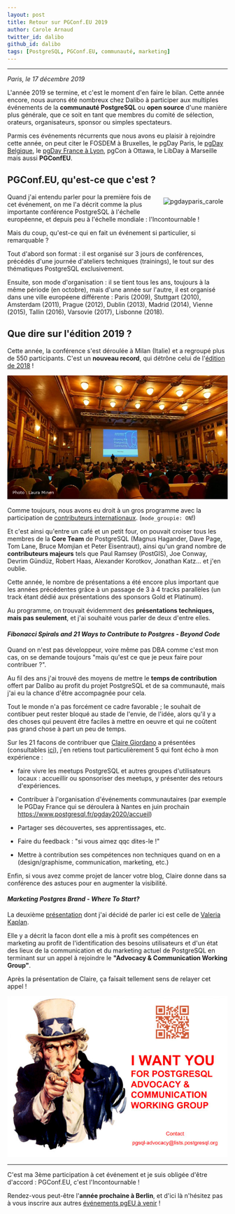 ```yaml
---
layout: post
title: Retour sur PGConf.EU 2019
author: Carole Arnaud
twitter_id: dalibo
github_id: dalibo
tags: [PostgreSQL, PGConf.EU, communauté, marketing]
---
```


---

*Paris, le 17 décembre 2019*

L'année 2019 se termine, et c'est le moment d'en faire le bilan. Cette année encore, nous aurons été nombreux chez Dalibo
à participer aux multiples événements de la **communauté PostgreSQL** ou **open source** d'une manière plus générale, que ce soit
en tant que membres du comité de sélection, orateurs, organisateurs, sponsor ou simples spectateurs. 

<!--MORE-->

Parmis ces événements récurrents que nous avons eu plaisir à rejoindre cette année, on peut citer le FOSDEM à Bruxelles, 
le pgDay Paris, le [pgDay Belgique](http://blog.dalibo.com/2019/05/22/back_from_pgday_belgium.html), le [pgDay France à Lyon](http://blog.dalibo.com/2019/06/26/retour_pgday_france.html), pgCon à Ottawa, le LibDay à Marseille mais aussi **PGConfEU**.

## PGConf.EU, qu'est-ce que c'est ?

<img src="{{ '/img/pgdayparis_carole.jpeg' | relative_url }}" alt="pgdayparis_carole" style="float: right; padding:10px;">

Quand j'ai entendu parler pour la première fois de cet événement, on me l'a décrit comme la plus importante conférence PostgreSQL à l'échelle européenne, et depuis peu à l'échelle mondiale : l'Incontournable !

Mais du coup, qu'est-ce qui en fait un événement si particulier, si remarquable ?

Tout d'abord son format : il est organisé sur 3 jours de conférences, précédés d'une journée d'ateliers techniques (trainings), le tout sur des thématiques PostgreSQL exclusivement.

Ensuite, son mode d'organisation : il se tient tous les ans, toujours à la même période (en octobre), mais d'une année sur l'autre, il est organisé dans une ville européene différente :  Paris (2009), Stuttgart (2010), Amsterdam (2011), Prague (2012), Dublin (2013), Madrid (2014), Vienne (2015), Tallin (2016), Varsovie (2017), Lisbonne (2018).

## Que dire sur l'édition 2019 ?

Cette année, la conférence s'est déroulée à Milan (Italie) et a regroupé plus de 550 participants. 
C'est un **nouveau record**, qui détrône celui de l'[édition de 2018](https://blog.hagander.net/pgconfeu-2018-the-biggest-one-yet-243/) !

![photo_salle](https://raw.githubusercontent.com/dalibo/blog/gh-pages/img/2019_pgconfeu_salle.jpg)

Comme toujours, nous avons eu droit à un gros programme avec la participation de [contributeurs internationaux](https://www.postgresql.org/community/contributors/). (`mode_groupie: ON`!) 

Et c'est ainsi qu'entre un café et un petit four, on pouvait croiser tous les membres de la **Core Team** de PostgreSQL 
(Magnus Hagander, Dave Page, Tom Lane, Bruce Momjian et Peter Eisentraut), ainsi qu'un grand nombre de **contributeurs majeurs**
tels que Paul Ramsey (PostGIS), Joe Conway, Devrim Gündüz, Robert Haas, Alexander Korotkov, Jonathan Katz... et j'en oublie.

Cette année, le nombre de présentations a été encore plus important que les années précédentes grâce à un passage de 3 à 4 tracks
parallèles (un track étant dédié aux présentations des sponsors Gold et Platinum). 

Au programme, on trouvait évidemment des **présentations techniques, mais pas seulement**, et j'ai souhaité vous parler de deux d'entre elles.

#### *Fibonacci Spirals and 21 Ways to Contribute to Postgres - Beyond Code*

Quand on n'est pas développeur, voire même pas DBA comme c'est mon cas, on se demande toujours "mais qu'est ce que je peux faire pour contribuer ?". 

Au fil des ans j'ai trouvé des moyens de mettre le **temps de contribution** offert par Dalibo au profit du projet PostgreSQL et de sa communauté, mais j'ai eu la chance d'être accompagnée pour cela. 

Tout le monde n'a pas forcément ce cadre favorable ; le souhait de contibuer peut rester bloqué au stade de l'envie, de l'idée, alors qu'il y a des choses qui peuvent être faciles à mettre en oeuvre et qui ne coûtent pas grand chose à part un peu de temps.

Sur les 21 facons de contribuer que [Claire Giordano](https://www.linkedin.com/in/claireg/) a présentées (consultables [ici](https://speakerdeck.com/clairegiordano/fibonacci-spirals-and-21-ways-to-contribute-to-postgres-beyond-code-at-pgconfeu-2019-milan?slide=9)), j'en retiens tout particulièrement 5 qui font écho à mon expérience :

  * faire vivre les meetups PostgreSQL et autres groupes d'utilisateurs locaux : accueillir ou sponsoriser des meetups, y présenter des retours d'expériences.

  * Contribuer à l'organisation d'événements communautaires (par exemple le PGDay France qui se déroulera à Nantes en juin prochain https://www.postgresql.fr/pgday2020/accueil)

  * Partager ses découvertes, ses apprentissages, etc.

  * Faire du feedback : "si vous aimez qqc dites-le !"

  * Mettre à contribution ses compétences non techniques quand on en a (design/graphisme, communication, marketing, etc.)

Enfin, si vous avez comme projet de lancer votre blog, Claire donne dans sa conférence des astuces pour en augmenter la visibilité.

#### *Marketing Postgres Brand - Where To Start?*

La deuxième [présentation](https://www.postgresql.eu/events/pgconfeu2019/sessions/session/2714/slides/216/pgconf.eu_lera_talk_resized.pdf) dont j'ai décidé de parler ici est celle de [Valeria Kaplan](https://www.linkedin.com/in/valeriakaplan/).

Elle y a décrit la facon dont elle a mis à profit ses compétences en marketing au profit de l'identification des besoins utilisateurs et d'un état des lieux de la communication et du marketing actuel de PostgreSQL en terminant sur un appel à rejoindre le **"Advocacy & Communication Working Group"**. 

Après la présentation de Claire, ça faisait tellement sens de relayer cet appel ! 

![capture_marketing](https://raw.githubusercontent.com/dalibo/blog/gh-pages/img/pgconfeu_2019_marketing.jpg)

-------------------------------

C'est ma 3ème participation à cet événement et je suis obligée d'être d'accord : PGConf.EU, c'est l'Incontournable !

Rendez-vous peut-être l'**année prochaine à Berlin**, et d'ici là n'hésitez pas à vous inscrire aux autres [événements pgEU à venir](https://www.postgresql.eu/events/) !

